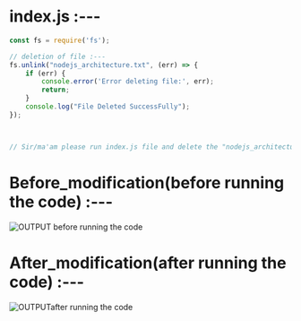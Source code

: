 # index.js :---
```index.js
const fs = require('fs');

// deletion of file :---
fs.unlink("nodejs_architecture.txt", (err) => {
    if (err) {
        console.error('Error deleting file:', err);
        return;
    }
    console.log("File Deleted SuccessFully");
});



// Sir/ma'am please run index.js file and delete the "nodejs_architecture.txt" file .

```


# Before_modification(before running the code) :---
<img src="./Assigment_5_before_deletion_of_file.png" alt="OUTPUT before running the code" title="Assigment_5_before_modification.png">

# After_modification(after running the code) :---
<img src="./Assigment_5_after_deletion_of_file.png" alt="OUTPUTafter running the code" title="Assigment_5_after_modification.png">
